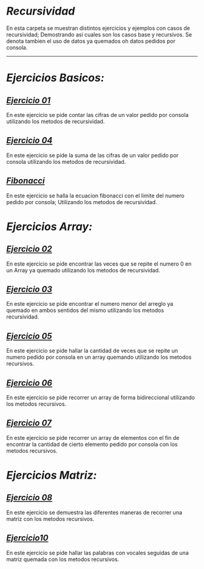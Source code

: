 # _Recursividad_
En esta carpeta se muestran distintos ejercicios y ejemplos con casos de recursividad; 
Demostrando asi cuales son los casos base y recursivos. Se denota tambien el uso de datos ya quemados oh datos pedidos por consola.

______

# _Ejercicios Basicos:_

## [_Ejercicio 01_](./Ejercicio1)
En este ejercicio se pide contar las cifras de un valor pedido por consola utilizando los metodos de recursividad.

## [_Ejercicio 04_](./Ejercicio4)
En este ejercicio se pide la suma de las cifras de un valor pedido por consola utilizando los metodos de recursividad.


## [_Fibonacci_](./Fibonacci)
En este ejercicio se halla la ecuacion fibonacci con el limite del numero pedido por consola; Utilizando los metodos de recursividad.

# _Ejercicios Array:_

## [_Ejercicio 02_](./Ejercicio2)
En este ejercicio se pide encontrar las veces que se repite el numero 0 en un Array ya quemado utilizando los metodos de recursividad. 


## [_Ejercicio 03_](./Ejercicio3)
En este ejercicio se pide encontrar el numero menor del arreglo ya quemado en ambos sentidos del mismo utilizando los metodos recursividad.


## [_Ejercicio 05_](./Ejercicio5)
En este ejercicio se pide hallar la cantidad de veces que
se repite un numero pedido por consola en un array quemando utilizando
los metodos recursivos.

## [_Ejercicio 06_](./Ejercicio6)
En este ejercicio se pide recorrer un array de forma bidireccional
utilizando los metodos recursivos.

## [_Ejercicio 07_](./Ejercicio7)
En este ejercicio se pide recorrer un array de elementos con el fin de 
encontrar la cantidad de cierto elemento pedido por consola con los metodos recursivos.

# _Ejercicios Matriz:_

## [_Ejercicio 08_](./Ejercicio8)
En este ejercicio se demuestra las diferentes maneras de recorrer una matriz con los metodos recursivos.

## [_Ejercicio10_](./Ejercicio10)
En este ejercicio se pide hallar las palabras con vocales seguidas de una matriz quemada con los metodos recursivos.